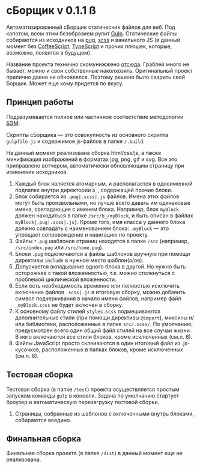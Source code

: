 # сБорщик v 0.1.1 ß

Автоматизированный сБорщик статических файлов для веб. Под капотом, всем этим безобразием рулит [Gulp](https://gulpjs.com/). Статические файлы собираются из исходников на [pug](https://pugjs.org/), [scss](https://sass-lang.com/) и ванильного JS (в данный момент без [CoffeeScript](https://coffeescript.org/), [TypeScript](https://www.typescriptlang.org/) и прочих плюшек, которые, возможно, появятся в будущем).

Название проекта технично скомунижжено [отсюда](https://github.com/veged/borschik). Граблей много не бывает, можно и свои собственные наколхозить. Оригинальный проект прилично давно не обновлялся. Поэтому решено было сварить свой Борщик. Может еще кому придется по вкусу.

## Принцип работы

Подразумевается полное или частичное соответствие методологии [БЭМ](https://ru.bem.info/methodology/):

Скрипты сБорщика — это совокупность из основного скрипта `gulpfile.js` и содержимое js-файлов в папке `/.build`.

На данный момент реализована сборка html/css/js, а также минификация изображений в форматах jpg, png, gif и svg. Все это приправлено вотчером, автоматически обновляющим страницу при изменении исходников.

1. Каждый блок является атомарным, и располагается в одноименной подпапке внутри директории `b_`, содержащей прочие блоки.
2. Блок собирается из `.pug|.scss|.js` файлов. Имена этих файлов могут быть произвольными, но лучше всего давать им одинаковые имена, совпадающие с именем блока. Например, блок `myBlock` должен находиться в папке `/src/b_/myBlock`, и быть описан в файлах `myBlock{.pug|.scss|.js}`. Кроме того, имя класса у данного блока должно совпадать с наименованием блока: `.myBlock` — это упрощает сопровождение и навигацию по проекту.
3.  Файлы `*.pug` шаблонов страниц находятся в папке `/src` (например, `/src/index.pug` или `/src/home.pug`).
4. Блоки `.pug` подключаются в файлы шаблонов вручную при помощи директивы `include` в нужное место шаблон(а/ов).
5. Допускается вкладывание одного блока в другой. Но нужно быть осторожнее с такой вложенностью, т.к. можно столкнуться с проблемой циклической вложенности.
6. Если есть необходимость временно или полностью исключить включение файлов `.scss|.js` в итоговую сборку, можно добавить символ подчеркивания в начало имени файлов, например файл `_myBlock.scss` не будет включен в сборку.
7. К основному файлу стилей `styles.scss` подмешиваются дополнительные стили (при помощи директивы `@import`), миксины и/или библиотеки, расположенные в папке `src/.scss/`. По умолчанию, предусмотрен всего один общий файл стилей на все случаи жизни. В него включаются все стили блоков, кроме исключенных (см.п. 6).
8. Файлы JavaScript просто склеиваются в один итоговый файл из .js-кусочков, расположенных в папках блоков, кроме исключенных (см.п. 6).

## Тестовая сборка

Тестовая сборка (в папке `/test`) проекта осуществляется простым запуском команды `gulp` в консоли. Задача по умолчанию стартует броузер и автоматическую перезагрузку тестовой сборки.

1. Страницы, собранные из шаблонов с включенными внутрь блоками, собираются воедино.

## Финальная сборка

Финальная сборка проекта (в папке `/dist`) в данный момент еще не реализована.

